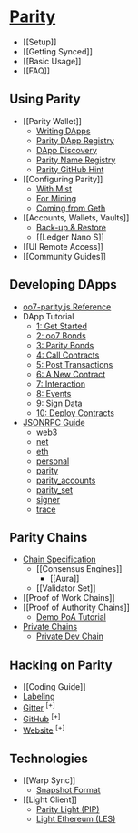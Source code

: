 # [Parity](Home)
- [[Setup]]
- [[Getting Synced]]
- [[Basic Usage]]
- [[FAQ]]

## Using Parity
- [[Parity Wallet]]
  - [Writing DApps](Writing-Dapps-for-Parity)
  - [Parity DApp Registry](Parity-dapp-registry)
  - [DApp Discovery](Register-your-DAPP-for-discovery)
  - [Parity Name Registry](Parity-name-registry)
  - [Parity GitHub Hint](Parity-github-hint)
- [[Configuring Parity]]
  - [With Mist](Using-Parity-with-Mist)
  - [For Mining](Mining)
  - [Coming from Geth](Importing-a-Chain-from-Geth)
- [[Accounts, Wallets, Vaults]]
  - [Back-up & Restore](Backing-up-&-Restoring)
  - [[Ledger Nano S]]
- [[UI Remote Access]]
- [[Community Guides]]

## Developing DApps
- [oo7-parity.js Reference](oo7-Parity-Reference)
- DApp Tutorial
  - [1: Get Started](Tutorial-Part-I)
  - [2: oo7 Bonds](Tutorial-Part-II)
  - [3: Parity Bonds](Tutorial-Part-III)
  - [4: Call Contracts](Tutorial-Part-IV)
  - [5: Post Transactions](Tutorial-Part-V)
  - [6: A New Contract](Tutorial-Part-VI)
  - [7: Interaction](Tutorial-Part-VII)
  - [8: Events](Tutorial-Part-VIII)
  - [9: Sign Data](Tutorial-Part-IX)
  - [10: Deploy Contracts](Tutorial-Part-X)
- [JSONRPC Guide](JSONRPC)
  - [web3](JSONRPC-web3-module)
  - [net](JSONRPC-net-module)
  - [eth](JSONRPC-eth-module)
  - [personal](JSONRPC-personal-module)
  - [parity](JSONRPC-parity-module)
  - [parity_accounts](JSONRPC-parity_accounts-module)
  - [parity_set](JSONRPC-parity_set-module)
  - [signer](JSONRPC-signer-module)
  - [trace](JSONRPC-trace-module)

## Parity Chains
- [Chain Specification](Chain-specification)
  - [[Consensus Engines]]
    - [[Aura]]
  - [[Validator Set]]
- [[Proof of Work Chains]]
- [[Proof of Authority Chains]]
  - [Demo PoA Tutorial](Demo-PoA-tutorial)
- [Private Chains](Private-chains)
  - [Private Dev Chain](Private-development-chain)

## Hacking on Parity
- [[Coding Guide]]
- [Labeling](Labelling)
- [Gitter](https://gitter.im/ethcore/parity) <sup>[+]</sup>
- [GitHub](https://github.com/paritytech/parity) <sup>[+]</sup>
- [Website](https://parity.io) <sup>[+]</sup>

## Technologies
- [[Warp Sync]]
  - [Snapshot Format](Warp-Sync-Snapshot-Format)
- [[Light Client]]
  - [Parity Light (PIP)](The-Parity-Light-Protocol-(PIP))
  - [Light Ethereum (LES)](Light-Ethereum-Subprotocol-(LES))
